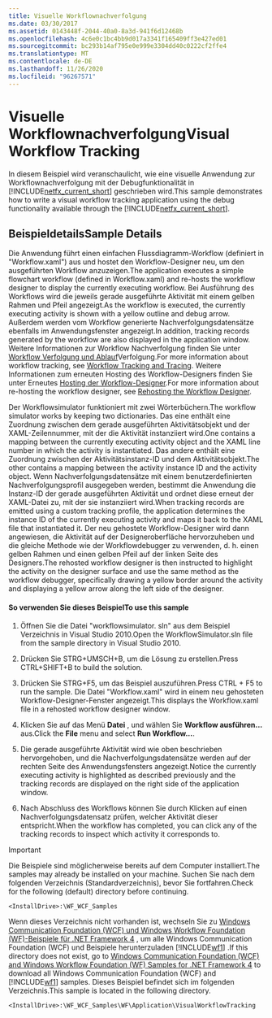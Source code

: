 ```yaml
---
title: Visuelle Workflownachverfolgung
ms.date: 03/30/2017
ms.assetid: 0143448f-2044-40a0-8a3d-941f6d12468b
ms.openlocfilehash: 4c6e0c1bc4bb9d017a3341f165409ff3e427ed01
ms.sourcegitcommit: bc293b14af795e0e999e3304dd40c0222cf2ffe4
ms.translationtype: MT
ms.contentlocale: de-DE
ms.lasthandoff: 11/26/2020
ms.locfileid: "96267571"
---
```

# <a name="visual-workflow-tracking"></a><span data-ttu-id="acc09-102">Visuelle Workflownachverfolgung</span><span class="sxs-lookup"><span data-stu-id="acc09-102">Visual Workflow Tracking</span></span>

<span data-ttu-id="acc09-103">In diesem Beispiel wird veranschaulicht, wie eine visuelle Anwendung zur Workflownachverfolgung mit der Debugfunktionalität in [!INCLUDE[netfx_current_short](../../../../includes/netfx-current-short-md.md)] geschrieben wird.</span><span class="sxs-lookup"><span data-stu-id="acc09-103">This sample demonstrates how to write a visual workflow tracking application using the debug functionality available through the [!INCLUDE[netfx_current_short](../../../../includes/netfx-current-short-md.md)].</span></span>

## <a name="sample-details"></a><span data-ttu-id="acc09-104">Beispieldetails</span><span class="sxs-lookup"><span data-stu-id="acc09-104">Sample Details</span></span>

 <span data-ttu-id="acc09-105">Die Anwendung führt einen einfachen Flussdiagramm-Workflow (definiert in "Workflow.xaml") aus und hostet den Workflow-Designer neu, um den ausgeführten Workflow anzuzeigen.</span><span class="sxs-lookup"><span data-stu-id="acc09-105">The application executes a simple flowchart workflow (defined in Workflow.xaml) and re-hosts the workflow designer to display the currently executing workflow.</span></span> <span data-ttu-id="acc09-106">Bei Ausführung des Workflows wird die jeweils gerade ausgeführte Aktivität mit einem gelben Rahmen und Pfeil angezeigt.</span><span class="sxs-lookup"><span data-stu-id="acc09-106">As the workflow is executed, the currently executing activity is shown with a yellow outline and debug arrow.</span></span> <span data-ttu-id="acc09-107">Außerdem werden vom Workflow generierte Nachverfolgungsdatensätze ebenfalls im Anwendungsfenster angezeigt.</span><span class="sxs-lookup"><span data-stu-id="acc09-107">In addition, tracking records generated by the workflow are also displayed in the application window.</span></span> <span data-ttu-id="acc09-108">Weitere Informationen zur Workflow Nachverfolgung finden Sie unter [Workflow Verfolgung und Ablauf](../workflow-tracking-and-tracing.md)Verfolgung.</span><span class="sxs-lookup"><span data-stu-id="acc09-108">For more information about workflow tracking, see [Workflow Tracking and Tracing](../workflow-tracking-and-tracing.md).</span></span> <span data-ttu-id="acc09-109">Weitere Informationen zum erneuten Hosting des Workflow-Designers finden Sie unter Erneutes [Hosting der Workflow-Designer](../rehosting-the-workflow-designer.md).</span><span class="sxs-lookup"><span data-stu-id="acc09-109">For more information about re-hosting the workflow designer, see [Rehosting the Workflow Designer](../rehosting-the-workflow-designer.md).</span></span>

 <span data-ttu-id="acc09-110">Der Workflowsimulator funktioniert mit zwei Wörterbüchern.</span><span class="sxs-lookup"><span data-stu-id="acc09-110">The workflow simulator works by keeping two dictionaries.</span></span> <span data-ttu-id="acc09-111">Das eine enthält eine Zuordnung zwischen dem gerade ausgeführten Aktivitätsobjekt und der XAML-Zeilennummer, mit der die Aktivität instanziiert wird.</span><span class="sxs-lookup"><span data-stu-id="acc09-111">One contains a mapping between the currently executing activity object and the XAML line number in which the activity is instantiated.</span></span> <span data-ttu-id="acc09-112">Das andere enthält eine Zuordnung zwischen der Aktivitätsinstanz-ID und dem Aktivitätsobjekt.</span><span class="sxs-lookup"><span data-stu-id="acc09-112">The other contains a mapping between the activity instance ID and the activity object.</span></span> <span data-ttu-id="acc09-113">Wenn Nachverfolgungsdatensätze mit einem benutzerdefinierten Nachverfolgungsprofil ausgegeben werden, bestimmt die Anwendung die Instanz-ID der gerade ausgeführten Aktivität und ordnet diese erneut der XAML-Datei zu, mit der sie instanziiert wird.</span><span class="sxs-lookup"><span data-stu-id="acc09-113">When tracking records are emitted using a custom tracking profile, the application determines the instance ID of the currently executing activity and maps it back to the XAML file that instantiated it.</span></span> <span data-ttu-id="acc09-114">Der neu gehostete Workflow-Designer wird dann angewiesen, die Aktivität auf der Designeroberfläche hervorzuheben und die gleiche Methode wie der Workflowdebugger zu verwenden, d. h. einen gelben Rahmen und einen gelben Pfeil auf der linken Seite des Designers.</span><span class="sxs-lookup"><span data-stu-id="acc09-114">The rehosted workflow designer is then instructed to highlight the activity on the designer surface and use the same method as the workflow debugger, specifically drawing a yellow border around the activity and displaying a yellow arrow along the left side of the designer.</span></span>

#### <a name="to-use-this-sample"></a><span data-ttu-id="acc09-115">So verwenden Sie dieses Beispiel</span><span class="sxs-lookup"><span data-stu-id="acc09-115">To use this sample</span></span>

1. <span data-ttu-id="acc09-116">Öffnen Sie die Datei "workflowsimulator. sln" aus dem Beispiel Verzeichnis in Visual Studio 2010.</span><span class="sxs-lookup"><span data-stu-id="acc09-116">Open the WorkflowSimulator.sln file from the sample directory in Visual Studio 2010.</span></span>

2. <span data-ttu-id="acc09-117">Drücken Sie STRG+UMSCH+B, um die Lösung zu erstellen.</span><span class="sxs-lookup"><span data-stu-id="acc09-117">Press CTRL+SHIFT+B to build the solution.</span></span>

3. <span data-ttu-id="acc09-118">Drücken Sie STRG+F5, um das Beispiel auszuführen.</span><span class="sxs-lookup"><span data-stu-id="acc09-118">Press CTRL + F5 to run the sample.</span></span> <span data-ttu-id="acc09-119">Die Datei "Workflow.xaml" wird in einem neu gehosteten Workflow-Designer-Fenster angezeigt.</span><span class="sxs-lookup"><span data-stu-id="acc09-119">This displays the Workflow.xaml file in a rehosted workflow designer window.</span></span>

4. <span data-ttu-id="acc09-120">Klicken Sie auf das Menü **Datei** , und wählen Sie **Workflow ausführen...** aus.</span><span class="sxs-lookup"><span data-stu-id="acc09-120">Click the **File** menu and select **Run Workflow...**.</span></span>

5. <span data-ttu-id="acc09-121">Die gerade ausgeführte Aktivität wird wie oben beschrieben hervorgehoben, und die Nachverfolgungsdatensätze werden auf der rechten Seite des Anwendungsfensters angezeigt.</span><span class="sxs-lookup"><span data-stu-id="acc09-121">Notice the currently executing activity is highlighted as described previously and the tracking records are displayed on the right side of the application window.</span></span>

6. <span data-ttu-id="acc09-122">Nach Abschluss des Workflows können Sie durch Klicken auf einen Nachverfolgungsdatensatz prüfen, welcher Aktivität dieser entspricht.</span><span class="sxs-lookup"><span data-stu-id="acc09-122">When the workflow has completed, you can click any of the tracking records to inspect which activity it corresponds to.</span></span>

> [!IMPORTANT]
> <span data-ttu-id="acc09-123">Die Beispiele sind möglicherweise bereits auf dem Computer installiert.</span><span class="sxs-lookup"><span data-stu-id="acc09-123">The samples may already be installed on your machine.</span></span> <span data-ttu-id="acc09-124">Suchen Sie nach dem folgenden Verzeichnis (Standardverzeichnis), bevor Sie fortfahren.</span><span class="sxs-lookup"><span data-stu-id="acc09-124">Check for the following (default) directory before continuing.</span></span>  
>
> `<InstallDrive>:\WF_WCF_Samples`  
>
> <span data-ttu-id="acc09-125">Wenn dieses Verzeichnis nicht vorhanden ist, wechseln Sie zu [Windows Communication Foundation (WCF) und Windows Workflow Foundation (WF)-Beispiele für .NET Framework 4](https://www.microsoft.com/download/details.aspx?id=21459) , um alle Windows Communication Foundation (WCF) und Beispiele herunterzuladen [!INCLUDE[wf1](../../../../includes/wf1-md.md)] .</span><span class="sxs-lookup"><span data-stu-id="acc09-125">If this directory does not exist, go to [Windows Communication Foundation (WCF) and Windows Workflow Foundation (WF) Samples for .NET Framework 4](https://www.microsoft.com/download/details.aspx?id=21459) to download all Windows Communication Foundation (WCF) and [!INCLUDE[wf1](../../../../includes/wf1-md.md)] samples.</span></span> <span data-ttu-id="acc09-126">Dieses Beispiel befindet sich im folgenden Verzeichnis.</span><span class="sxs-lookup"><span data-stu-id="acc09-126">This sample is located in the following directory.</span></span>  
>
> `<InstallDrive>:\WF_WCF_Samples\WF\Application\VisualWorkflowTracking`
